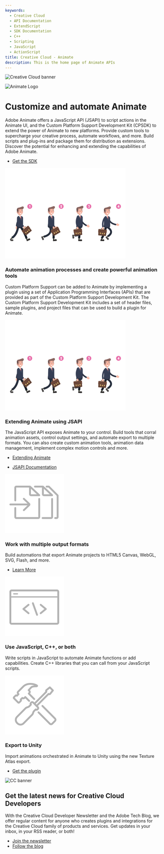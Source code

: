```yaml
---
keywords:
  - Creative Cloud
  - API Documentation
  - ExtendScript
  - SDK Documentation
  - C++
  - Scripting
  - JavaScript
  - ActionScript
title: Creative Cloud - Animate
description: This is the home page of Animate APIs
---
```


<Hero slots="image, icon, heading, text, buttons" variant="halfwidth" />

![Creative Cloud banner](https://adobe.io/shared/images/cc-hero.png)

![Animate Logo](https://adobe.io/shared/icons/an_appicon_64.svg)

# Customize and automate Animate

Adobe Animate offers a JavaScript API (JSAPI) to script actions in the Animate UI, and the Custom Platform Support Development Kit (CPSDK) to extend the power of Animate to new platforms. Provide custom tools to supercharge your creative process, automate workflows, and more. Build scripts and plug-ins and package them for distribution as extensions. Discover the potential for enhancing and extending the capabilities of Adobe Animate.

* [Get the SDK](https://developer.adobe.com/console/servicesandapis/an)

<TextBlock slots="image, heading, text" width="50%" theme="light" isCentered />

![Image of a walk cycle](images/animate-feature1-resized_17383483.png)

### Automate animation processes and create powerful animation tools

Custom Platform Support can be added to Animate by implementing a plugin using a set of Application Programming Interfaces (APIs) that are provided as part of the Custom Platform Support Development Kit. The Custom Platform Support Development Kit includes a set of header files, sample plugins, and project files that can be used to build a plugin for Animate.

<TextBlock slots="image, heading, text, buttons" width="50%" theme="light" isCentered />

![Image of a walk cycle](images/animate-feature1-resized_17383483.png)

### Extending Animate using JSAPI

The JavaScript API exposes Animate to your control. Build tools that corral animation assets, control output settings, and automate export to multiple formats. You can also create custom animation tools, animation data management, implement complex motion controls and more.
- [Extending Animate](https://helpx.adobe.com/animate/using/custom-platform-support-api-reference.html)

- [JSAPI Documentation](https://github.com/AdobeDocs/developers-animatesdk-docs)

<TextBlock slots="image, heading, text, links" width="33%" theme="light" isCentered />

![Footage Import Icon](images/S_IlluFootageImport_96.svg)

### Work with multiple output formats

Build automations that export Animate projects to HTML5 Canvas, WebGL, SVG, Flash, and more.

* [Learn More](https://developer.adobe.com/console/servicesandapis/an)

<TextBlock slots="image, heading, text, links" width="33%" theme="light" isCentered />

![Scripting Icon](images/S_IlluScriptingAndActions_96.svg)

### Use JavaScript, C++, or both

Write scripts in JavaScript to automate Animate functions or add capabilities. Create C++ libraries that you can call from your JavaScript scripts.

<TextBlock slots="image, heading, text, links" width="33%" theme="light" isCentered />

![Toolset Icon](images/S_IlluToolSet_96.svg)

### Export to Unity

Import animations orchestrated in Animate to Unity using the new Texture Atlas export.

* [Get the plugin](https://developer.adobe.com/console/servicesandapis/an)

<SummaryBlock slots="image, heading, text, buttons" background="rgb(9, 90, 186)" />

![CC banner](https://adobe.io/shared/images/cc-banner.png)

## Get the latest news for Creative Cloud Developers

With the Creative Cloud Developer Newsletter and the Adobe Tech Blog, we offer regular content for anyone who creates plugins and integrations for the Creative Cloud family of products and services. Get updates in your inbox, in your RSS reader, or both!

- [Join the newsletter](http://adobe.ly/devnews)
- [Follow the blog](https://medium.com/adobetech)
